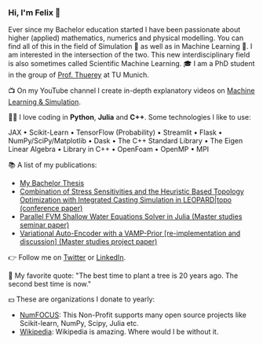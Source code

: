 ### Hi, I'm Felix 👋

Ever since my Bachelor education started I have been passionate about higher (applied) mathematics, numerics and physical modelling. You can find all of this in the field of Simulation 🌊 as well as in Machine Learning 🤖. I am interested in the intersection of the two. This new interdisciplinary field is also sometimes called Scientific Machine Learning. 🎓 I am a PhD student in the group of [Prof. Thuerey](https://ge.in.tum.de/) at TU Munich.

📺 On my YouTube channel I create in-depth explanatory videos on [Machine Learning & Simulation](https://www.youtube.com/channel/UCh0P7KwJhuQ4vrzc3IRuw4Q).

🧑‍💻 I love coding in **Python**, **Julia** and **C++**. Some technologies I like to use:

JAX • Scikit-Learn • TensorFlow (Probability) • Streamlit • Flask • NumPy/SciPy/Matplotlib • Dask • The C++ Standard Library • The Eigen Linear Algebra • Library in C++ • OpenFoam • OpenMP • MPI

📚 A list of my publications:
* [My Bachelor Thesis](https://github.com/Ceyron/Ceyron/files/8056086/bachelor_thesis.pdf)
* [Combination of Stress Sensitivities and the Heuristic Based Topology
Optimization with Integrated Casting Simulation in LEOPARD|topo (conference paper)](https://github.com/Ceyron/Ceyron/files/7971570/adjoint_sensitivities_topology_optimization.pdf)
* [Parallel FVM Shallow Water Equations Solver in Julia (Master studies seminar paper)](https://github.com/Ceyron/Ceyron/files/8056091/shallow_water_equations_julia.pdf)
* [Variational Auto-Encoder with a VAMP-Prior [re-implementation and discussion] (Master studies project paper)](https://github.com/Ceyron/Ceyron/files/8056094/advanced_machine_learning_project_work.pdf)

👉 Follow me on [Twitter](https://twitter.com/felix_m_koehler) or [LinkedIn](www.linkedin.com/in/felix-koehler).

💬 My favorite quote: "The best time to plant a tree is 20 years ago. The second best time is now."

💵 These are organizations I donate to yearly:
* [NumFOCUS](https://numfocus.org/donate): This Non-Profit supports many open source projects like Scikit-learn, NumPy, Scipy, Julia etc.
* [Wikipedia](https://donate.wikimedia.org): Wikipedia is amazing. Where would I be without it.
